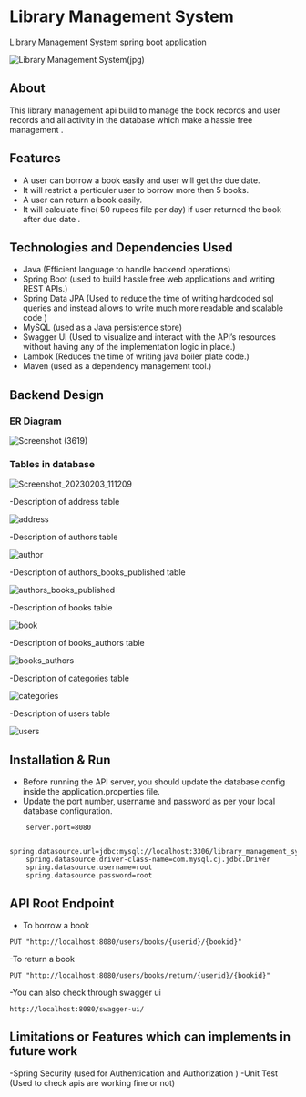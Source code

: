 
# Library Management System
Library Management System spring boot application

![Library Management System(jpg)](https://www.skoolbeep.com/blog/wp-content/uploads/2020/12/WHAT-IS-THE-PURPOSE-OF-A-LIBRARY-MANAGEMENT-SYSTEM-min.png)


## About
This library management api build to manage the book records and user records and all activity  in the database which make a hassle free management . 


## Features

- A user can borrow a book easily and user will get the due date.
- It will restrict a perticuler user to borrow more then 5 books.
- A user can return a book easily. 
- It will calculate fine( 50 rupees file per day) if user returned the book after due date .

## Technologies and Dependencies Used
- Java (Efficient language to handle backend operations)
- Spring Boot (used to build hassle free web applications and writing REST APIs.)
- Spring Data JPA (Used to reduce the time of writing hardcoded sql queries and instead allows to write much more readable and  scalable code )
- MySQL (used as a Java persistence store)
- Swagger UI (Used to visualize and interact with the API’s resources without having any of the implementation logic in place.)
- Lambok  (Reduces the time  of writing java boiler plate code.)
- Maven (used as a dependency management tool.)

## Backend Design 
###  ER Diagram


![Screenshot (3619)](https://user-images.githubusercontent.com/101393689/216521400-db6a6e42-1e5d-4e01-9f4d-a7fc24eb6fbe.png)


###  Tables in database

![Screenshot_20230203_111209](https://user-images.githubusercontent.com/101393689/216522113-c9282cb9-72f1-4f6c-9caa-737c3c2a4d7f.png)

-Description of address table

![address](https://user-images.githubusercontent.com/101393689/216522711-27f944a3-bf70-43a2-a179-0fd79fa3c8aa.png)

-Description of authors table

![author](https://user-images.githubusercontent.com/101393689/216522767-035cc20e-05d4-4551-aa9b-a6c34c0451ab.png)

-Description of authors_books_published table

![authors_books_published](https://user-images.githubusercontent.com/101393689/216522816-a05956e5-6a43-4945-a48a-52307fa23348.png)

-Description of books table

![book](https://user-images.githubusercontent.com/101393689/216522921-471489b6-110e-4fdd-bfde-12031613f243.png)

-Description of books_authors table

![books_authors](https://user-images.githubusercontent.com/101393689/216522989-63ce97cf-e273-486d-8187-e9f1b10eb271.png)

-Description of categories table 

![categories](https://user-images.githubusercontent.com/101393689/216524364-0ab360b6-4a18-46f8-91e4-f8843fbe5d0f.png)

-Description of  users table 

![users](https://user-images.githubusercontent.com/101393689/216524459-dcf0885a-1034-4c8f-a8c5-3d5619616c59.png)


## Installation & Run
- Before running the API server, you should update the database config inside the application.properties file.
- Update the port number, username and password as per your local database configuration.

```
    server.port=8080

    spring.datasource.url=jdbc:mysql://localhost:3306/library_management_system_database;
    spring.datasource.driver-class-name=com.mysql.cj.jdbc.Driver
    spring.datasource.username=root
    spring.datasource.password=root
```

## API Root Endpoint
- To borrow a book
```
PUT "http://localhost:8080/users/books/{userid}/{bookid}"
```
-To return a book
```
PUT "http://localhost:8080/users/books/return/{userid}/{bookid}"
```
-You can also check through swagger ui
```
http://localhost:8080/swagger-ui/
```






## Limitations or Features which can implements in future work
-Spring Security (used for Authentication and Authorization )
-Unit Test (Used to check apis are working fine or not)




